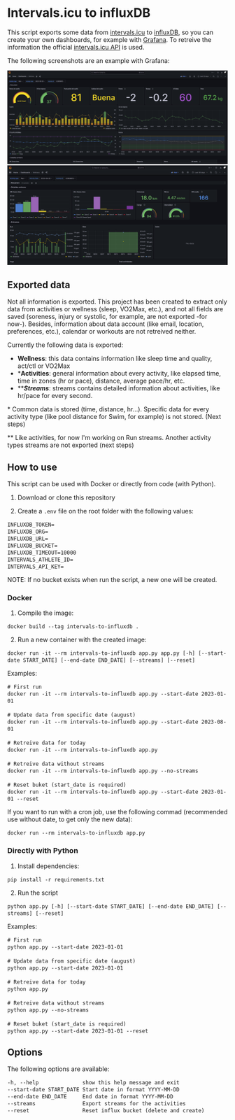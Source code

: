 # Intervals.icu to influxDB
This script exports some data from [intervals.icu](https://intervals.icu) to [influxDB](https://www.influxdata.com/), so you can create your own dashboards, for example with [Grafana](https://grafana.com/). To retreive the information the official [intervals.icu API](https://intervals.icu/api/v1/docs/swagger-ui/index.html) is used.

The following screenshots are an example with Grafana:

![Grafana Dashboard example](screenshots/image.png)
![Alt text](screenshots/image2.png)
## Exported data
Not all information is exported. This project has been created to extract only data from activities or wellness (sleep, VO2Max, etc.), and not all fields are saved (soreness, injury or systolic, for example, are not exported -for now-). Besides, information about data account (like email, location, preferences, etc.), calendar or workouts are not retreived neither.

Currently the following data is exported:
- **Wellness**: this data contains information like sleep time and quality, act/ctl or VO2Max
- \***Activities**: general information about every activity, like elapsed time, time in zones (hr or pace), distance, average pace/hr, etc.
- \*\****Streams***: streams contains detailed information about activities, like hr/pace for every second.

\* Common data is stored (time, distance, hr...). Specific data for every activity type (like pool distance for Swim, for example) is not stored. (Next steps)

\*\* Like activities, for now I'm working on Run streams. Another activity types streams are not exported (next steps)



## How to use
This script can be used with Docker or directly from code (with Python).

1. Download or clone this repository

2. Create a `.env` file on the root folder with the following values:

```
INFLUXDB_TOKEN=
INFLUXDB_ORG=
INFLUXDB_URL=
INFLUXDB_BUCKET=
INFLUXDB_TIMEOUT=10000
INTERVALS_ATHLETE_ID=
INTERVALS_API_KEY=
```

NOTE: If no bucket exists when run the script, a new one will be created.

### Docker

1. Compile the image:

```
docker build --tag intervals-to-influxdb .
```

2. Run a new container with the created image:

```
docker run -it --rm intervals-to-influxdb app.py app.py [-h] [--start-date START_DATE] [--end-date END_DATE] [--streams] [--reset]
```

Examples:
```
# First run
docker run -it --rm intervals-to-influxdb app.py --start-date 2023-01-01

# Update data from specific date (august)
docker run -it --rm intervals-to-influxdb app.py --start-date 2023-08-01

# Retreive data for today
docker run -it --rm intervals-to-influxdb app.py

# Retreive data without streams
docker run -it --rm intervals-to-influxdb app.py --no-streams

# Reset buket (start_date is required)
docker run -it --rm intervals-to-influxdb app.py --start-date 2023-01-01 --reset
```

If you want to run with a cron job, use the following commad (recommended use without date, to get only the new data):

```
docker run --rm intervals-to-influxdb app.py
```

### Directly with Python
1. Install dependencies:

```
pip install -r requirements.txt
```

2. Run the script
```
python app.py [-h] [--start-date START_DATE] [--end-date END_DATE] [--streams] [--reset]
```

Examples:
```
# First run
python app.py --start-date 2023-01-01

# Update data from specific date (august)
python app.py --start-date 2023-01-01

# Retreive data for today
python app.py

# Retreive data without streams
python app.py --no-streams

# Reset buket (start_date is required)
python app.py --start-date 2023-01-01 --reset
```

## Options
The following options are available:
```
-h, --help              show this help message and exit
--start-date START_DATE Start date in format YYYY-MM-DD
--end-date END_DATE     End date in format YYYY-MM-DD
--streams               Export streams for the activities
--reset                 Reset influx bucket (delete and create)
```